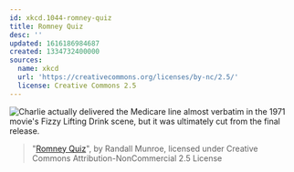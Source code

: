 ```yaml
---
id: xkcd.1044-romney-quiz
title: Romney Quiz
desc: ''
updated: 1616186984687
created: 1334732400000
sources:
  name: xkcd
  url: 'https://creativecommons.org/licenses/by-nc/2.5/'
  license: Creative Commons 2.5
---
```

![Charlie actually delivered the Medicare line almost verbatim in the 1971 movie's Fizzy Lifting Drink scene, but it was ultimately cut from the final release.](https://imgs.xkcd.com/comics/romney_quiz.png)
> "[Romney Quiz](https://xkcd.com/1044/)", by Randall Munroe, licensed under Creative Commons Attribution-NonCommercial 2.5 License

